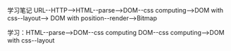 学习笔记
URL--HTTP-->HTML--parse-->DOM--css computing-->DOM with css--layout-->
DOM with position--render-->Bitmap

学习：HTML--parse-->DOM--css computing
          DOM--css computing-->DOM with css--layout